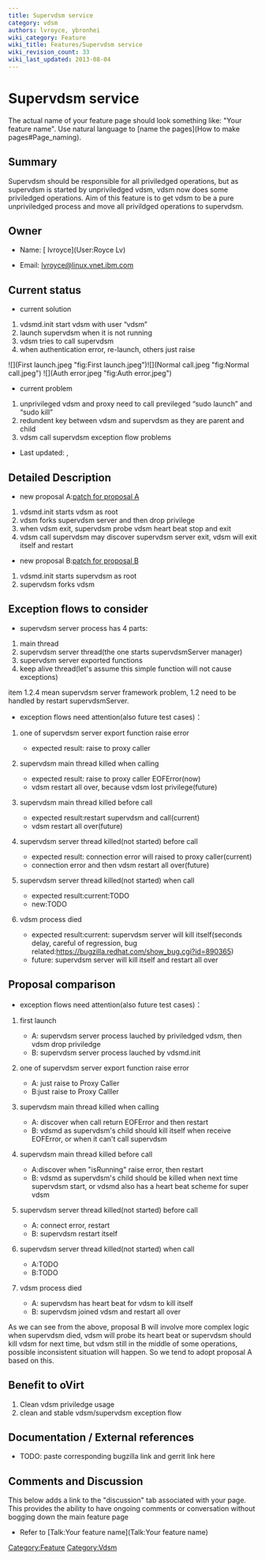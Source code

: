 ```yaml
---
title: Supervdsm service
category: vdsm
authors: lvroyce, ybronhei
wiki_category: Feature
wiki_title: Features/Supervdsm service
wiki_revision_count: 33
wiki_last_updated: 2013-08-04
---
```


# Supervdsm service

The actual name of your feature page should look something like: "Your feature name". Use natural language to [name the pages](How to make pages#Page_naming).

## Summary

Supervdsm should be responsible for all priviledged operations, but as supervdsm is started by unpriviledged vdsm, vdsm now does some priviledged operations. Aim of this feature is to get vdsm to be a pure unpriviledged process and move all privildged operations to supervdsm.

## Owner

*   Name: [ lvroyce](User:Royce Lv)

<!-- -->

*   Email: <lvroyce@linux.vnet.ibm.com>

## Current status

*   current solution

1.  vdsmd.init start vdsm with user “vdsm”
2.  launch supervdsm when it is not running
3.  vdsm tries to call supervdsm
4.  when authentication error, re-launch, others just raise

![](First launch.jpeg "fig:First launch.jpeg")![](Normal call.jpeg "fig:Normal call.jpeg") ![](Auth error.jpeg "fig:Auth error.jpeg")

*   current problem

1.  unprivileged vdsm and proxy need to call previleged “sudo launch” and “sudo kill”
2.  redundent key between vdsm and supervdsm as they are parent and child
3.  vdsm call supervdsm exception flow problems

*   Last updated: ,

## Detailed Description

*   new proposal A:[patch for proposal A](http://gerrit.ovirt.org/gitweb?p=vdsm.git;a=commit;h=976dbb13e6cd8136b12ed58ccd2a5176b730bddf)

1.  vdsmd.init starts vdsm as root
2.  vdsm forks supervdsm server and then drop privilege
3.  when vdsm exit, supervdsm probe vdsm heart beat stop and exit
4.  vdsm call supervdsm may discover supervdsm server exit, vdsm will exit itself and restart

*   new proposal B:[patch for proposal B](http://gerrit.ovirt.org/gitweb?p=vdsm.git;a=commit;h=033ef4bc73dbbb36dd8180049626e7f4cde56334)

1.  vdsmd.init starts supervdsm as root
2.  supervdsm forks vdsm

## Exception flows to consider

*   supervdsm server process has 4 parts:

1.  main thread
2.  supervdsm server thread(the one starts supervdsmServer manager)
3.  supervdsm server exported functions
4.  keep alive thread(let's assume this simple function will not cause exceptions)

item 1.2.4 mean supervdsm server framework problem, 1.2 need to be handled by restart supervdsmServer.

*   exception flows need attention(also future test cases)：

1.  one of supervdsm server export function raise error
    -   expected result: raise to proxy caller

2.  supervdsm main thread killed when calling
    -   expected result: raise to proxy caller EOFError(now)
    -   vdsm restart all over, because vdsm lost privilege(future)

3.  supervdsm main thread killed before call
    -   expected result:restart supervdsm and call(current)
    -   vdsm restart all over(future)

4.  supervdsm server thread killed(not started) before call
    -   expected result: connection error will raised to proxy caller(current)
    -   connection error and then vdsm restart all over(future)

5.  supervdsm server thread killed(not started) when call
    -   expected result:current:TODO
    -   new:TODO

6.  vdsm process died
    -   expected result:current: supervdsm server will kill itself(seconds delay, careful of regression, bug related:<https://bugzilla.redhat.com/show_bug.cgi?id=890365>)
    -   future: supervdsm server will kill itself and restart all over

## Proposal comparison

*   exception flows need attention(also future test cases)：

1.  first launch
    -   A: supervdsm server process lauched by priviledged vdsm, then vdsm drop priviledge
    -   B: supervdsm server process lauched by vdsmd.init

2.  one of supervdsm server export function raise error
    -   A: just raise to Proxy Caller
    -   B:just raise to Proxy Calller

3.  supervdsm main thread killed when calling
    -   A: discover when call return EOFError and then restart
    -   B: vdsmd as supervdsm's child should kill itself when receive EOFError, or when it can't call supervdsm

4.  supervdsm main thread killed before call
    -   A:discover when "isRunning" raise error, then restart
    -   B: vdsmd as supervdsm's child should be killed when next time supervdsm start, or vdsmd also has a heart beat scheme for super vdsm

5.  supervdsm server thread killed(not started) before call
    -   A: connect error, restart
    -   B: supervdsm restart itself

6.  supervdsm server thread killed(not started) when call
    -   A:TODO
    -   B:TODO

7.  vdsm process died
    -   A: supervdsm has heart beat for vdsm to kill itself
    -   B: supervdsm joined vdsm and restart all over

As we can see from the above, proposal B will involve more complex logic when supervdsm died, vdsm will probe its heart beat or supervdsm should kill vdsm for next time, but vdsm still in the middle of some operations, possible inconsistent situation will happen. So we tend to adopt proposal A based on this.

## Benefit to oVirt

1.  Clean vdsm priviledge usage
2.  clean and stable vdsm/supervdsm exception flow

## Documentation / External references

*   TODO: paste corresponding bugzilla link and gerrit link here

## Comments and Discussion

This below adds a link to the "discussion" tab associated with your page. This provides the ability to have ongoing comments or conversation without bogging down the main feature page

*   Refer to [Talk:Your feature name](Talk:Your feature name)

<Category:Feature> <Category:Vdsm>
